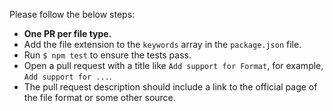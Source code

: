 Please follow the below steps:

- **One PR per file type.**
- Add the file extension to the `keywords` array in the `package.json` file.
- Run `$ npm test` to ensure the tests pass.
- Open a pull request with a title like `Add support for Format`, for example, `Add support for ...`.
- The pull request description should include a link to the official page of the file format or some other source.

